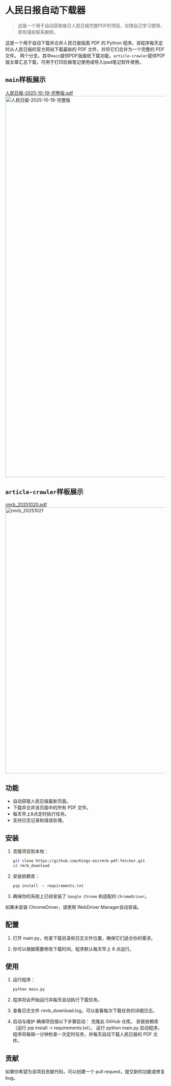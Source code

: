 # 人民日报自动下载器
> 这是一个用于自动获取每日人民日报完整PDF的项目，仅限自己学习使用，若有侵权联系删除。

这是一个用于自动下载并合并人民日报版面 PDF 的 Python 程序。该程序每天定时从人民日报的官方网站下载最新的 PDF 文件，并将它们合并为一个完整的 PDF 文件。
两个分支，其中`main`提供PDF版报纸下载功能，`article-crawler`提供PDF版文章汇总下载，可用于打印后做笔记使用或导入ipad笔记软件使用。

## `main`样板展示
[人民日报-2025-10-19-完整版.pdf](https://github.com/user-attachments/files/22998360/-2025-10-19-.pdf)
<img width="834" height="1194" alt="人民日报-2025-10-18-完整版" src="https://github.com/user-attachments/assets/95bf93c5-4f34-4113-8097-cd283f55032a" />


## `article-crawler`样板展示
[rmrb_20251020.pdf](https://github.com/user-attachments/files/22998375/rmrb_20251020.pdf)
<img width="1194" height="834" alt="rmrb_20251021" src="https://github.com/user-attachments/assets/f30184a9-2995-4981-96ea-f41ddb837fa3" />


## 功能

- 自动获取人民日报最新页面。
- 下载并合并该页面中的所有 PDF 文件。
- 每天早上8点定时执行任务。
- 支持日志记录和错误处理。

## 安装

1. 克隆项目到本地：

   ```bash
   git clone https://github.com/Kings-en/rmrb-pdf-fetcher.git
   cd rmrb_download


2. 安装依赖库：

   ```bash
   pip install -r requirements.txt


3. 确保你的系统上已经安装了 `Google Chrome` 和适配的 `ChromeDriver`。

如果未安装 ChromeDriver，请使用 WebDriver Manager自动安装。

## 配置

1. 打开 main.py，检查下载目录和日志文件位置，确保它们适合你的需求。

2. 你可以根据需要修改下载时间，程序默认每天早上 8 点运行。

## 使用

1. 运行程序：

   ```bash
   python main.py

2. 程序将会开始运行并每天自动执行下载任务。
3. 查看日志文件 rmrb_download.log，可以查看每次下载任务的详细日志。
4. 启动与维护
确保项目按以下步骤启动：
克隆此 GitHub 仓库。
安装依赖库（运行 pip install -r requirements.txt）。
运行 python main.py 启动程序。
程序将每隔一分钟检查一次定时任务，并每天自动下载人民日报的 PDF 文件。

## 贡献

如果你希望为该项目贡献代码，可以创建一个 pull request，提交新的功能或修复 bug。

